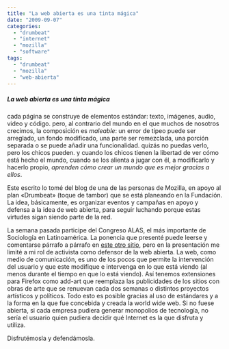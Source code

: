 ```yaml
---
title: "La web abierta es una tinta mágica"
date: "2009-09-07"
categories: 
  - "drumbeat"
  - "internet"
  - "mozilla"
  - "software"
tags: 
  - "drumbeat"
  - "mozilla"
  - "web-abierta"
---
```


##### La web abierta es una tinta mágica

cada página se construye de elementos estándar: texto, imágenes, audio, video y código. pero, al contrario del mundo en el que muchos de nosotros crecimos, la composición es _maleable_: un error de tipeo puede ser arreglado, un fondo modificado, una parte ser remezclada, una porción separada o se puede añadir una funcionalidad. quizás no puedas verlo, pero los chicos pueden. y cuando los chicos tienen la libertad de ver cómo está hecho el mundo, cuando se los alienta a jugar con él, a modificarlo y hacerlo propio, _aprenden cómo crear un mundo que es mejor gracias a ellos_.

Este escrito lo tomé del blog de una de las personas de Mozilla, en apoyo al plan «Drumbeat» (toque de tambor) que se está planeando en la Fundación. La idea, básicamente, es organizar eventos y campañas en apoyo y defensa a la idea de web abierta, para seguir luchando porque estas virtudes sigan siendo parte de la red.

La semana pasada participe del Congreso ALAS, el más importante de Sociología en Latinoamérica. La ponencia que presenté puede leerse y comentarse párrafo a párrafo en [este otro sitio](http://guillotinar.com.ar/trabajos/?p=7), pero en la presentación me limité a mi rol de activista como defensor de la web abierta. La web, como medio de comunicación, es uno de los pocos que permite la intervención del usuario y que este modifique e intervenga en lo que está viendo (al menos durante el tiempo en que lo está viendo). Así tenemos extensiones para Firefox como add-art que reemplaza las publicidades de los sitios con obras de arte que se renuevan cada dos semanas o distintos proyectos artísticos y políticos. Todo esto es posible gracias al uso de estándares y a la forma en la que fue concebida y creada la world wide web. Si no fuese abierta, si cada empresa pudiera generar monopolios de tecnología, no sería el usuario quien pudiera decidir qué Internet es la que disfruta y utiliza.

Disfrutémosla y defendámosla.
